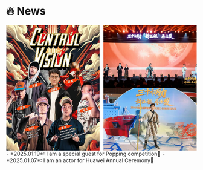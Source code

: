 # 🔥 News
<div class='paper-box'>
<div class="paper-box-image" style="display: flex; align-items: stretch; justify-content: center; gap: 10px;">
  <div style="flex: 1;">
    <img src="images/news.png" alt="News 1" style="height: 100%; width: auto;">
  </div>
  <div style="flex: 1;">
    <img src="images/news2.png" alt="News 2" style="height: 100%; width: auto;">
  </div>
</div>

<div class='paper-box-text' markdown="1">
- *2025.01.19*: I am a special guest for Popping competition🎉 
- *2025.01.07*: I am an actor for Huawei Annual Ceremony🎉 
</div>
</div>

